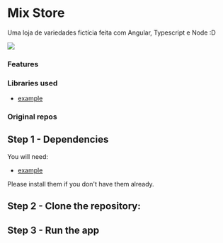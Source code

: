 # Mix Store

Uma loja de variedades fictícia feita com Angular, Typescript e Node :D

<img src="#">

### Features

### Libraries used

- [example](https://react-icons.github.io/react-icons/)


### Original repos

## Step 1 - Dependencies

You will need:

* [example](http://git-scm.com/downloads)


Please install them if you don't have them already.

## Step 2 - Clone the repository:


## Step 3 - Run the app

 
